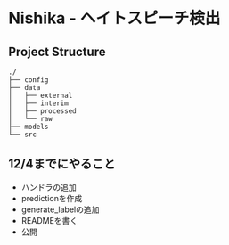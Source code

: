 # Nishika - ヘイトスピーチ検出

## Project Structure

```
./
├── config
├── data
│   ├── external
│   ├── interim
│   ├── processed
│   └── raw
├── models
└── src
```

## 12/4までにやること

- ハンドラの追加
- predictionを作成
- generate_labelの追加
- READMEを書く
- 公開
